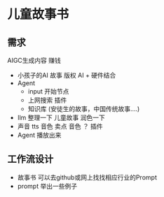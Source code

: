 # 儿童故事书

## 需求
AIGC生成内容 赚钱
- 小孩子的AI 故事  版权
  AI + 硬件结合
- Agent 
  - input  开始节点
  - 上网搜索  插件 
  - 知识库  (安徒生的故事，中国传统故事....)
- llm  整理一下 儿童故事 
  润色一下
- 声音  tts  音色 卖点  音色 ？ 插件
- Agent 播放出来 

## 工作流设计
- 故事书
  可以去github或网上找找相应行业的Prompt 
- prompt
    举出一些例子
